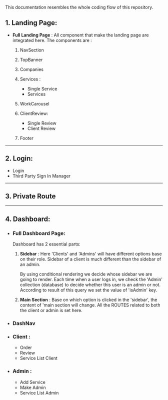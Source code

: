 This documentation resembles the whole coding flow of this repository.

## 1. Landing Page:

- **Full Landing Page** : All component that make the landing page are integrated here. The components are :

  1.  NavSection

  2.  TopBanner

  3.  Companies

  4.  Services :

      - Single Service
      - Services

  5.  WorkCarousel

  6.  ClientReview:

      - Single Review
      - Client Review

  7.  Footer

---

## 2. Login:

- Login
- Third Party Sign In Manager

---

## 3. Private Route

---

## 4. Dashboard:

- ### **Full Dashboard Page:**

  Dashboard has 2 essential parts:

  1. **Sidebar** :
     Here 'Clients' and 'Admins' will have different options base on their role. Sidebar of a client is much different than the sidebar of an admin.

     By using conditional rendering we decide whose sidebar we are going to render. Each time when a user logs in, we check the 'Admin' collection (database) to decide whether this user is an admin or not. According to result of this query we set the value of 'isAdmin' key.

  2. **Main Section** :
     Base on which option is clicked in the 'sidebar', the content of 'main section will change. All the ROUTES related to both the client or admin is set here.

- ### **DashNav**

- ### **Client** :
  - Order
  - Review
  - Service List Client
- ### **Admin** :
  - Add Service
  - Make Admin
  - Service List Admin
